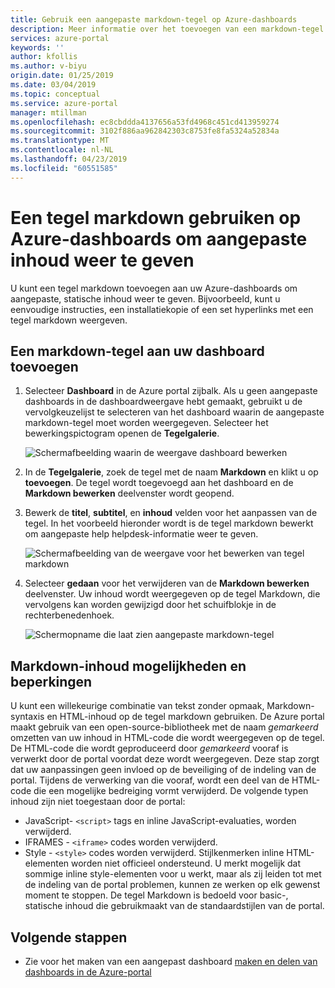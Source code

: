 ```yaml
---
title: Gebruik een aangepaste markdown-tegel op Azure-dashboards
description: Meer informatie over het toevoegen van een markdown-tegel aan een Azure-dashboard om weer te geven van statische inhoud
services: azure-portal
keywords: ''
author: kfollis
ms.author: v-biyu
origin.date: 01/25/2019
ms.date: 03/04/2019
ms.topic: conceptual
ms.service: azure-portal
manager: mtillman
ms.openlocfilehash: ec8cbddda4137656a53fd4968c451cd413959274
ms.sourcegitcommit: 3102f886aa962842303c8753fe8fa5324a52834a
ms.translationtype: MT
ms.contentlocale: nl-NL
ms.lasthandoff: 04/23/2019
ms.locfileid: "60551585"
---
```

# <a name="use-a-markdown-tile-on-azure-dashboards-to-show-custom-content"></a>Een tegel markdown gebruiken op Azure-dashboards om aangepaste inhoud weer te geven

U kunt een tegel markdown toevoegen aan uw Azure-dashboards om aangepaste, statische inhoud weer te geven. Bijvoorbeeld, kunt u eenvoudige instructies, een installatiekopie of een set hyperlinks met een tegel markdown weergeven.

## <a name="add-a-markdown-tile-to-your-dashboard"></a>Een markdown-tegel aan uw dashboard toevoegen

1. Selecteer **Dashboard** in de Azure portal zijbalk. Als u geen aangepaste dashboards in de dashboardweergave hebt gemaakt, gebruikt u de vervolgkeuzelijst te selecteren van het dashboard waarin de aangepaste markdown-tegel moet worden weergegeven. Selecteer het bewerkingspictogram openen de **Tegelgalerie**.

   ![Schermafbeelding waarin de weergave dashboard bewerken](./media/azure-portal-markdown-tile/azure-portal-dashboard-edit.png)

2. In de **Tegelgalerie**, zoek de tegel met de naam **Markdown** en klikt u op **toevoegen**. De tegel wordt toegevoegd aan het dashboard en de **Markdown bewerken** deelvenster wordt geopend.

3. Bewerk de **titel**, **subtitel**, en **inhoud** velden voor het aanpassen van de tegel. In het voorbeeld hieronder wordt is de tegel markdown bewerkt om aangepaste help helpdesk-informatie weer te geven.

   ![Schermafbeelding van de weergave voor het bewerken van tegel markdown](./media/azure-portal-markdown-tile/azure-portal-edit-markdown-tile.png)

4. Selecteer **gedaan** voor het verwijderen van de **Markdown bewerken** deelvenster. Uw inhoud wordt weergegeven op de tegel Markdown, die vervolgens kan worden gewijzigd door het schuifblokje in de rechterbenedenhoek.

   ![Schermopname die laat zien aangepaste markdown-tegel](./media/azure-portal-markdown-tile/azure-portal-custom-markdown-tile.png)

## <a name="markdown-content-capabilities-and-limitations"></a>Markdown-inhoud mogelijkheden en beperkingen

U kunt een willekeurige combinatie van tekst zonder opmaak, Markdown-syntaxis en HTML-inhoud op de tegel markdown gebruiken. De Azure portal maakt gebruik van een open-source-bibliotheek met de naam _gemarkeerd_ omzetten van uw inhoud in HTML-code die wordt weergegeven op de tegel. De HTML-code die wordt geproduceerd door _gemarkeerd_ vooraf is verwerkt door de portal voordat deze wordt weergegeven. Deze stap zorgt dat uw aanpassingen geen invloed op de beveiliging of de indeling van de portal. Tijdens de verwerking van die vooraf, wordt een deel van de HTML-code die een mogelijke bedreiging vormt verwijderd. De volgende typen inhoud zijn niet toegestaan door de portal:

* JavaScript- `<script>` tags en inline JavaScript-evaluaties, worden verwijderd.
* IFRAMES - `<iframe>` codes worden verwijderd.
* Style - `<style>` codes worden verwijderd. Stijlkenmerken inline HTML-elementen worden niet officieel ondersteund. U merkt mogelijk dat sommige inline style-elementen voor u werkt, maar als zij leiden tot met de indeling van de portal problemen, kunnen ze werken op elk gewenst moment te stoppen. De tegel Markdown is bedoeld voor basic-, statische inhoud die gebruikmaakt van de standaardstijlen van de portal.

## <a name="next-steps"></a>Volgende stappen

* Zie voor het maken van een aangepast dashboard [maken en delen van dashboards in de Azure-portal](../azure-portal/azure-portal-dashboards.md)
